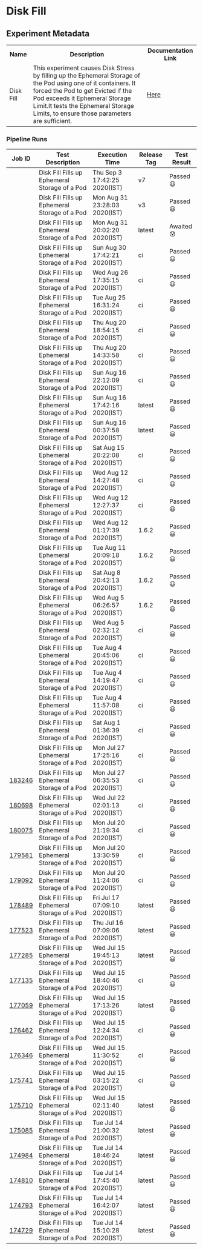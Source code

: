 # Disk Fill

## Experiment Metadata

<table>
<tr>
<th> Name </th>
<th> Description </th>
<th> Documentation Link </th>
</tr>
<tr>
 <td> Disk Fill </td>
 <td> This experiment causes Disk Stress by filling up the Ephemeral Storage of the Pod using one of it containers. It forced the Pod to get Evicted if the Pod exceeds it Ephemeral Storage Limit.It tests the Ephemeral Storage Limits, to ensure those parameters are sufficient. </td>
 <td>  <a href="https://docs.litmuschaos.io/docs/disk-fill/"> Here </a> </td>
 </tr>
 </table>

### Pipeline Runs


| Job ID |   Test Description         | Execution Time | Release Tag   | Test Result   |
 |---------|---------------------------| --------------|--------|--------|
|     <a href= "https://gitlab.mayadata.io/litmuschaos/litmus-e2e/-/jobs/"></a>           |  Disk Fill Fills up Ephemeral Storage of a Pod           | Thu Sep  3 17:42:25 2020(IST)  | v7 | Passed :smiley: |
|     <a href= "https://gitlab.mayadata.io/litmuschaos/litmus-e2e/-/jobs/"></a>           |  Disk Fill Fills up Ephemeral Storage of a Pod           | Mon Aug 31 23:28:03 2020(IST)  | v3 | Passed :smiley: |
|     <a href= "https://gitlab.mayadata.io/litmuschaos/litmus-e2e/-/jobs/"></a>           |  Disk Fill Fills up Ephemeral Storage of a Pod           | Mon Aug 31 20:02:20 2020(IST)  | latest | Awaited :cold_sweat: |
|     <a href= "https://gitlab.mayadata.io/litmuschaos/litmus-e2e/-/jobs/"></a>           |  Disk Fill Fills up Ephemeral Storage of a Pod           | Sun Aug 30 17:42:21 2020(IST)  | ci | Passed :smiley: |
|     <a href= "https://gitlab.mayadata.io/litmuschaos/litmus-e2e/-/jobs/"></a>           |  Disk Fill Fills up Ephemeral Storage of a Pod           | Wed Aug 26 17:35:15 2020(IST)  | ci | Passed :smiley: |
|     <a href= "https://gitlab.mayadata.io/litmuschaos/litmus-e2e/-/jobs/"></a>           |  Disk Fill Fills up Ephemeral Storage of a Pod           | Tue Aug 25 16:31:24 2020(IST)  | ci | Passed :smiley: |
|     <a href= "https://gitlab.mayadata.io/litmuschaos/litmus-e2e/-/jobs/"></a>           |  Disk Fill Fills up Ephemeral Storage of a Pod           | Thu Aug 20 18:54:15 2020(IST)  | ci | Passed :smiley: |
|     <a href= "https://gitlab.mayadata.io/litmuschaos/litmus-e2e/-/jobs/"></a>           |  Disk Fill Fills up Ephemeral Storage of a Pod           | Thu Aug 20 14:33:58 2020(IST)  | ci | Passed :smiley: |
|     <a href= "https://gitlab.mayadata.io/litmuschaos/litmus-e2e/-/jobs/"></a>           |  Disk Fill Fills up Ephemeral Storage of a Pod           | Sun Aug 16 22:12:09 2020(IST)  | ci | Passed :smiley: |
|     <a href= "https://gitlab.mayadata.io/litmuschaos/litmus-e2e/-/jobs/"></a>           |  Disk Fill Fills up Ephemeral Storage of a Pod           | Sun Aug 16 17:42:16 2020(IST)  | latest | Passed :smiley: |
|     <a href= "https://gitlab.mayadata.io/litmuschaos/litmus-e2e/-/jobs/"></a>           |  Disk Fill Fills up Ephemeral Storage of a Pod           | Sun Aug 16 00:37:58 2020(IST)  | latest | Passed :smiley: |
|     <a href= "https://gitlab.mayadata.io/litmuschaos/litmus-e2e/-/jobs/"></a>           |  Disk Fill Fills up Ephemeral Storage of a Pod           | Sat Aug 15 20:22:08 2020(IST)  | ci | Passed :smiley: |
|     <a href= "https://gitlab.mayadata.io/litmuschaos/litmus-e2e/-/jobs/"></a>           |  Disk Fill Fills up Ephemeral Storage of a Pod           | Wed Aug 12 14:27:48 2020(IST)  | ci | Passed :smiley: |
|     <a href= "https://gitlab.mayadata.io/litmuschaos/litmus-e2e/-/jobs/"></a>           |  Disk Fill Fills up Ephemeral Storage of a Pod           | Wed Aug 12 12:27:37 2020(IST)  | ci | Passed :smiley: |
|     <a href= "https://gitlab.mayadata.io/litmuschaos/litmus-e2e/-/jobs/"></a>           |  Disk Fill Fills up Ephemeral Storage of a Pod           | Wed Aug 12 01:17:39 2020(IST)  | 1.6.2 | Passed :smiley: |
|     <a href= "https://gitlab.mayadata.io/litmuschaos/litmus-e2e/-/jobs/"></a>           |  Disk Fill Fills up Ephemeral Storage of a Pod           | Tue Aug 11 20:09:18 2020(IST)  | 1.6.2 | Passed :smiley: |
|     <a href= "https://gitlab.mayadata.io/litmuschaos/litmus-e2e/-/jobs/"></a>           |  Disk Fill Fills up Ephemeral Storage of a Pod           | Sat Aug  8 20:42:13 2020(IST)  | 1.6.2 | Passed :smiley: |
|     <a href= "https://gitlab.mayadata.io/litmuschaos/litmus-e2e/-/jobs/"></a>           |  Disk Fill Fills up Ephemeral Storage of a Pod           | Wed Aug  5 06:26:57 2020(IST)  | 1.6.2 | Passed :smiley: |
|     <a href= "https://gitlab.mayadata.io/litmuschaos/litmus-e2e/-/jobs/"></a>           |  Disk Fill Fills up Ephemeral Storage of a Pod           | Wed Aug  5 02:32:12 2020(IST)  | ci | Passed :smiley: |
|     <a href= "https://gitlab.mayadata.io/litmuschaos/litmus-e2e/-/jobs/"></a>           |  Disk Fill Fills up Ephemeral Storage of a Pod           | Tue Aug  4 20:45:06 2020(IST)  | ci | Passed :smiley: |
|     <a href= "https://gitlab.mayadata.io/litmuschaos/litmus-e2e/-/jobs/"></a>           |  Disk Fill Fills up Ephemeral Storage of a Pod           | Tue Aug  4 14:19:47 2020(IST)  | ci | Passed :smiley: |
|     <a href= "https://gitlab.mayadata.io/litmuschaos/litmus-e2e/-/jobs/"></a>           |  Disk Fill Fills up Ephemeral Storage of a Pod           | Tue Aug  4 11:57:08 2020(IST)  | ci | Passed :smiley: |
|     <a href= "https://gitlab.mayadata.io/litmuschaos/litmus-e2e/-/jobs/"></a>           |  Disk Fill Fills up Ephemeral Storage of a Pod           | Sat Aug  1 01:36:39 2020(IST)  | ci | Passed :smiley: |
|     <a href= "https://gitlab.mayadata.io/litmuschaos/litmus-e2e/-/jobs/"></a>           |  Disk Fill Fills up Ephemeral Storage of a Pod           | Mon Jul 27 17:25:16 2020(IST)  | ci | Passed :smiley: |
|     <a href= "https://gitlab.mayadata.io/litmuschaos/litmus-e2e/-/jobs/183246">183246</a>           |  Disk Fill Fills up Ephemeral Storage of a Pod           | Mon Jul 27 06:35:53 2020(IST)  | ci | Passed :smiley: |
|     <a href= "https://gitlab.mayadata.io/litmuschaos/litmus-e2e/-/jobs/180698">180698</a>           |  Disk Fill Fills up Ephemeral Storage of a Pod           | Wed Jul 22 02:01:13 2020(IST)  | ci | Passed :smiley: |
|     <a href= "https://gitlab.mayadata.io/litmuschaos/litmus-e2e/-/jobs/180075">180075</a>           |  Disk Fill Fills up Ephemeral Storage of a Pod           | Mon Jul 20 21:19:34 2020(IST)  | ci | Passed :smiley: |
|     <a href= "https://gitlab.mayadata.io/litmuschaos/litmus-e2e/-/jobs/179581">179581</a>           |  Disk Fill Fills up Ephemeral Storage of a Pod           | Mon Jul 20 13:30:59 2020(IST)  | ci | Passed :smiley: |
|     <a href= "https://gitlab.mayadata.io/litmuschaos/litmus-e2e/-/jobs/179092">179092</a>           |  Disk Fill Fills up Ephemeral Storage of a Pod           | Mon Jul 20 11:24:06 2020(IST)  | ci | Passed :smiley: |
|     <a href= "https://gitlab.mayadata.io/litmuschaos/litmus-e2e/-/jobs/178489">178489</a>           |  Disk Fill Fills up Ephemeral Storage of a Pod           | Fri Jul 17 07:09:10 2020(IST)  | latest | Passed :smiley: |
|     <a href= "https://gitlab.mayadata.io/litmuschaos/litmus-e2e/-/jobs/177523">177523</a>           |  Disk Fill Fills up Ephemeral Storage of a Pod           | Thu Jul 16 07:09:06 2020(IST)  | latest | Passed :smiley: |
|     <a href= "https://gitlab.mayadata.io/litmuschaos/litmus-e2e/-/jobs/177285">177285</a>           |  Disk Fill Fills up Ephemeral Storage of a Pod           | Wed Jul 15 19:45:13 2020(IST)  | latest | Passed :smiley: |
|     <a href= "https://gitlab.mayadata.io/litmuschaos/litmus-e2e/-/jobs/177135">177135</a>           |  Disk Fill Fills up Ephemeral Storage of a Pod           | Wed Jul 15 18:40:46 2020(IST)  | ci | Passed :smiley: |
|     <a href= "https://gitlab.mayadata.io/litmuschaos/litmus-e2e/-/jobs/177059">177059</a>           |  Disk Fill Fills up Ephemeral Storage of a Pod           | Wed Jul 15 17:13:26 2020(IST)  | latest | Passed :smiley: |
|     <a href= "https://gitlab.mayadata.io/litmuschaos/litmus-e2e/-/jobs/176462">176462</a>           |  Disk Fill Fills up Ephemeral Storage of a Pod           | Wed Jul 15 12:24:34 2020(IST)  | ci | Passed :smiley: |
|     <a href= "https://gitlab.mayadata.io/litmuschaos/litmus-e2e/-/jobs/176346">176346</a>           |  Disk Fill Fills up Ephemeral Storage of a Pod           | Wed Jul 15 11:30:52 2020(IST)  | ci | Passed :smiley: |
|     <a href= "https://gitlab.mayadata.io/litmuschaos/litmus-e2e/-/jobs/175741">175741</a>           |  Disk Fill Fills up Ephemeral Storage of a Pod           | Wed Jul 15 03:15:22 2020(IST)  | ci | Passed :smiley: |
|     <a href= "https://gitlab.mayadata.io/litmuschaos/litmus-e2e/-/jobs/175710">175710</a>           |  Disk Fill Fills up Ephemeral Storage of a Pod           | Wed Jul 15 02:11:40 2020(IST)  | latest | Passed :smiley: |
|     <a href= "https://gitlab.mayadata.io/litmuschaos/litmus-e2e/-/jobs/175085">175085</a>           |  Disk Fill Fills up Ephemeral Storage of a Pod           | Tue Jul 14 21:00:32 2020(IST)  | latest | Passed :smiley: |
|     <a href= "https://gitlab.mayadata.io/litmuschaos/litmus-e2e/-/jobs/174984">174984</a>           |  Disk Fill Fills up Ephemeral Storage of a Pod           | Tue Jul 14 18:46:24 2020(IST)  | latest | Passed :smiley: |
|     <a href= "https://gitlab.mayadata.io/litmuschaos/litmus-e2e/-/jobs/174810">174810</a>           |  Disk Fill Fills up Ephemeral Storage of a Pod           | Tue Jul 14 17:45:40 2020(IST)  | latest | Passed :smiley: |
|     <a href= "https://gitlab.mayadata.io/litmuschaos/litmus-e2e/-/jobs/174793">174793</a>           |  Disk Fill Fills up Ephemeral Storage of a Pod           | Tue Jul 14 16:42:07 2020(IST)  | latest | Passed :smiley: |
 |    <a href= "https://gitlab.mayadata.io/litmuschaos/litmus-e2e/-/jobs/174729">174729</a>   |  Disk Fill Fills up Ephemeral Storage of a Pod           |  Tue Jul 14 15:10:28 2020(IST)     |latest  |Passed :smiley:  |
